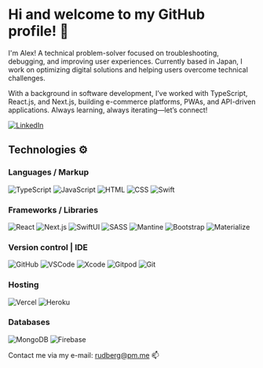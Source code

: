 # Hi and welcome to my GitHub profile! 👋

I'm Alex! A technical problem-solver focused on troubleshooting, debugging, and improving user experiences. Currently based in Japan, I work on optimizing digital solutions and helping users overcome technical challenges.

With a background in software development, I’ve worked with TypeScript, React.js, and Next.js, building e-commerce platforms, PWAs, and API-driven applications. Always learning, always iterating—let’s connect!

[![LinkedIn](https://img.shields.io/badge/LinkedIn%20-%230A66C2.svg?&style=for-the-badge&logo=LinkedIn&logoColor=FFFFFF)](https://www.linkedin.com/in/rudberg/)


## Technologies ⚙️

### Languages / Markup

![TypeScript](https://img.shields.io/badge/TypeScript-black?style=for-the-badge&logo=Typescript)
![JavaScript](https://img.shields.io/badge/JavaScript-gray?style=for-the-badge&logo=Javascript)
![HTML](https://img.shields.io/badge/HTML-black?style=for-the-badge&logo=Html5)
![CSS](https://img.shields.io/badge/css-1572B6?style=for-the-badge&logo=css3)
![Swift](https://img.shields.io/badge/Swift-gray?style=for-the-badge&logo=Swift)

### Frameworks / Libraries

![React](https://img.shields.io/badge/React-gray?style=for-the-badge&logo=React)
![Next.js](https://img.shields.io/badge/Next.js-lightgray?style=for-the-badge&logo=Next.js)
![SwiftUI](https://img.shields.io/badge/SwiftUI-blue?style=for-the-badge&logo=Swift)
![SASS](https://img.shields.io/badge/SASS-gray?style=for-the-badge&logo=sass)
![Mantine](https://img.shields.io/badge/Mantine-blue?style=for-the-badge&logo=Mantine)
![Bootstrap](https://img.shields.io/badge/bootstrap-lightgray?style=for-the-badge&logo=bootstrap)
![Materialize](https://img.shields.io/badge/materialize-pink?style=for-the-badge&logo=materialize)


### Version control | IDE

![GitHub](https://img.shields.io/badge/GitHub%20-%23181717.svg?&style=for-the-badge&logo=GitHub&logoColor=FFFFFF)
![VSCode](https://img.shields.io/badge/VScode-007ACC?style=for-the-badge&logo=visualstudiocode)
![Xcode](https://img.shields.io/badge/Xcode-gray?style=for-the-badge&logo=Xcode)
![Gitpod](https://img.shields.io/badge/Gitpod%20-%231D1D1D.svg?&style=for-the-badge&logo=Gitpod&logoColor=1AA6E4)
![Git](https://img.shields.io/badge/git-gray?style=for-the-badge&logo=git)


### Hosting 

![Vercel](https://img.shields.io/badge/Vercel-black?style=for-the-badge&logo=Vercel)
![Heroku](https://img.shields.io/badge/Heroku%20-%23430098.svg?&style=for-the-badge&logo=Heroku&logoColor=FFFFFF)

### Databases

![MongoDB](https://img.shields.io/badge/MongoDB%20-%233F2E1E.svg?&style=for-the-badge&logo=MongoDB&logoColor=47A248)
![Firebase](https://img.shields.io/badge/firebase-darkblue?style=for-the-badge&logo=Firebase)



Contact me via my e-mail: rudberg@pm.me 📫

